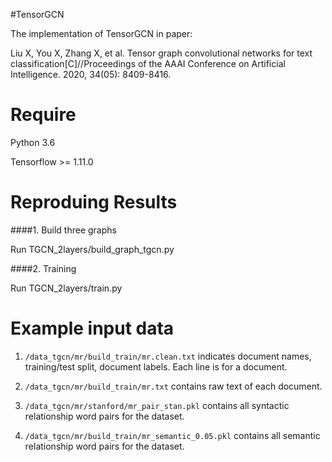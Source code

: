 #TensorGCN

The implementation of TensorGCN in paper:

Liu X, You X, Zhang X, et al. Tensor graph convolutional networks for text classification[C]//Proceedings of the AAAI Conference on Artificial Intelligence. 2020, 34(05): 8409-8416.


# Require

Python 3.6

Tensorflow >= 1.11.0


# Reproduing Results

####1. Build three graphs

Run TGCN_2layers/build_graph_tgcn.py

####2. Training

Run TGCN_2layers/train.py


# Example input data

1. `/data_tgcn/mr/build_train/mr.clean.txt` indicates document names, training/test split, document labels. Each line is for a document.

2. `/data_tgcn/mr/build_train/mr.txt` contains raw text of each document.

3. `/data_tgcn/mr/stanford/mr_pair_stan.pkl` contains all syntactic relationship word pairs for the dataset.

4. `/data_tgcn/mr/build_train/mr_semantic_0.05.pkl` contains all semantic relationship word pairs for the dataset.
